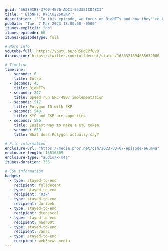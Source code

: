 ```yaml
---
guid: "56389CB8-37C0-4E76-ADC1-953321CD48C3"
title: "'BioNFT, KYC\u2260ZKP'"
description: '''In this episode, we focus on BioNFTs and how they''re being used to track permission for usage of biometrics is scientific studies. We also delve into the financial world and discuss KYC and it''s role in keeping track of your eligibility for financial transactions.''' 
pubDate: "Tue, 7 Mar 2023 18:00:00 -0500"
itunes-explicit: "no"
itunes-episode: 66
itunes-episodeType: full

# More info
youtube-full: https://youtu.be/oR5HgEPfOv0
discussion: https://twitter.com/fulldecent/status/1633321894085632000

# Timeline
timeline:
  - seconds: 0
    title: Intro
  - seconds: 45
    title: BioNFTs
  - seconds: 247
    title: Speed run ERC-4907 implementation
  - seconds: 517
    title: Polygon ID with ZKP
  - seconds: 540
    title: KYC and ZKP are opposites
  - seconds: 596
    title: Easiest way to make a KYC token
  - seconds: 659
    title: What does Polygon actually say?

# File information
enclosure-url: "https://media.phor.net/csh/2023-03-07-episode-66.m4a"
enclosure-length: 15516509
enclosure-type: "audio/x-m4a"
itunes-duration: 756

# CSH information
badges:
  - type: stayed-to-end
    recipient: fulldecent
  - type: stayed-to-end
    recipient: '037'
  - type: stayed-to-end
    recipient: duribeb
  - type: stayed-to-end
    recipient: dtedesco1
  - type: stayed-to-end
    recipient: madr00t
  - type: stayed-to-end
    recipient: 7anac
  - type: stayed-to-end
    recipient: web3news_media
---
```

